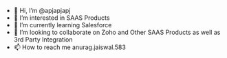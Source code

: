 - 👋 Hi, I’m @apjapjapj
- 👀 I’m interested in SAAS Products
- 🌱 I’m currently learning Salesforce
- 💞️ I’m looking to collaborate on Zoho and Other SAAS Products as well as 3rd Party Integration
- 📫 How to reach me anurag.jaiswal.583

<!---
Anurag18081995/Anurag18081995 is a ✨ special ✨ repository because its `README.md` (this file) appears on your GitHub profile.
You can click the Preview link to take a look at your changes.
--->
